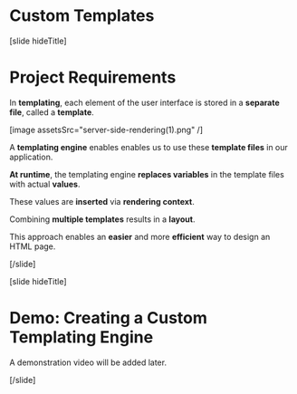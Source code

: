 # Custom Templates

[slide hideTitle]

# Project Requirements

In **templating**, each element of the user interface is stored in a **separate file**, called a **template**.

[image assetsSrc="server-side-rendering(1).png" /]

A **templating engine** enables enables us to use these **template files** in our application. 

**At runtime**, the templating engine **replaces variables** in the template files with actual **values**.

These values are **inserted** via **rendering context**.

Combining **multiple templates** results in a **layout**.

This approach enables an **easier** and more **efficient** way to design an HTML page.

[/slide]

[slide hideTitle]

# Demo: Creating a Custom Templating Engine

A demonstration video will be added later.

[/slide]
